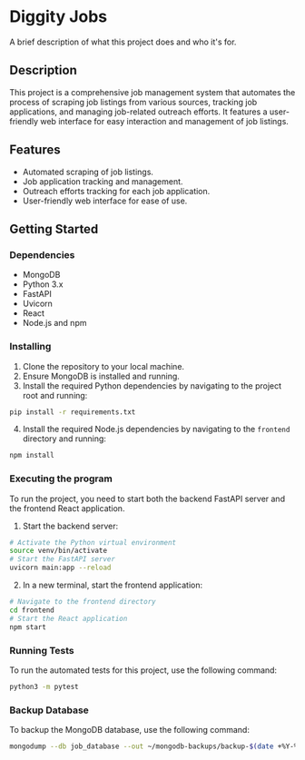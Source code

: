 # Diggity Jobs

A brief description of what this project does and who it's for.

## Description

This project is a comprehensive job management system that automates the process of scraping job listings from various sources, tracking job applications, and managing job-related outreach efforts. It features a user-friendly web interface for easy interaction and management of job listings.

## Features

- Automated scraping of job listings.
- Job application tracking and management.
- Outreach efforts tracking for each job application.
- User-friendly web interface for ease of use.

## Getting Started

### Dependencies

- MongoDB
- Python 3.x
- FastAPI
- Uvicorn
- React
- Node.js and npm

### Installing

1. Clone the repository to your local machine.
2. Ensure MongoDB is installed and running.
3. Install the required Python dependencies by navigating to the project root and running:

```bash
pip install -r requirements.txt
```

4. Install the required Node.js dependencies by navigating to the `frontend` directory and running:

```bash
npm install
```

### Executing the program

To run the project, you need to start both the backend FastAPI server and the frontend React application.

1. Start the backend server:

```bash
# Activate the Python virtual environment
source venv/bin/activate
# Start the FastAPI server
uvicorn main:app --reload
```

2. In a new terminal, start the frontend application:

```bash
# Navigate to the frontend directory
cd frontend
# Start the React application
npm start
```

### Running Tests

To run the automated tests for this project, use the following command:

```bash
python3 -m pytest
```

### Backup Database

To backup the MongoDB database, use the following command:

```bash
mongodump --db job_database --out ~/mongodb-backups/backup-$(date +%Y-%m-%d)
```
<!-- 
## License

This project is licensed under the [LICENSE NAME HERE] License - see the LICENSE.md file for details.

## Acknowledgments

Inspiration, code snippets, etc.
- [example1](http://www.example.com)
- [example2](http://www.example.com) -->
